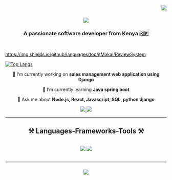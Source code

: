 <img align="right" src="https://visitor-badge.laobi.icu/badge?page_id=itMakai.itMakai" />

<h1 align="center">
    <img src="https://readme-typing-svg.herokuapp.com/?font=Righteous&size=35&center=true&vCenter=true&width=500&height=70&duration=4000&lines=Hi+There!+👋;+I'm+DANIEL+MAKAI!;" />
</h1>

<h3 align="center">A passionate software developer from Kenya 🇰🇪</h3>

<br/>

https://img.shields.io/github/languages/top/itMakai/ReviewSystem

[![Top Langs](https://github-readme-stats.vercel.app/api/top-langs/?username=itMakai&langs_count=8)](https://github.com/itMakai/github-readme-stats)

<div align="center">
 
 🔭 I’m currently working on **sales management web application using Django**
 
 🌱 I’m currently learning **Java spring boot**

 💬 Ask me about **Node.js, React, Javascript, SQL, python django**


 
 </div>
 
<div align="center"> 
  <a href="mailto:danielmakai92@gmail.com">
    <img src="https://img.shields.io/badge/Gmail-333333?style=for-the-badge&logo=gmail&logoColor=red" />
  </a>
  <a href="https://www.linkedin.com/in/makaisoftmak" target="_blank">
    <img src="https://img.shields.io/badge/LinkedIn-0077B5?style=for-the-badge&logo=linkedin&logoColor=white" target="_blank" />
  </a>
 
</div>

 <hr/>
 
<h2 align="center">⚒️ Languages-Frameworks-Tools ⚒️</h2>
<br/>
<div align="center">
    <img src="https://skillicons.dev/icons?i=react,bootstrap,mui,html,css,vscode,github,tailwind,git,r" />
    <img src="https://skillicons.dev/icons?i=nodejs,python,javascript,typescript,c,java,nextjs,mysql,C++" /><br>
</div>

<br/>
<hr/>



<h3 align="center">
    <img src="https://readme-typing-svg.herokuapp.com/?font=Righteous&size=25&center=true&vCenter=true&width=500&height=70&duration=4000&lines=Thanks+for+visiting!+✌️;+Shoot+me+a+message+on+Linkedin!;I'm+always+down+to+collab+:)">
</h3>

<br/>
